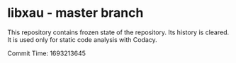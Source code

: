 # libxau - master branch

This repository contains frozen state of the repository.
Its history is cleared. It is used only for static code
analysis with Codacy.

Commit Time: 1693213645